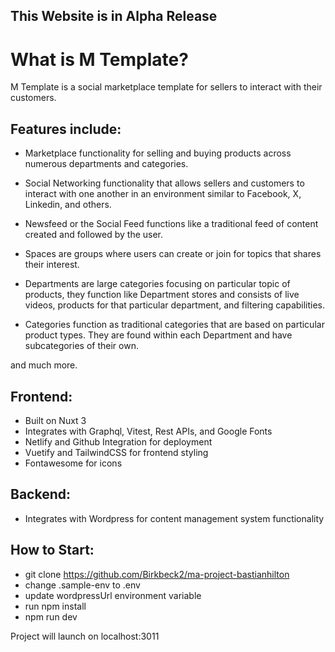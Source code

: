 ## This Website is in Alpha Release ##

# What is M Template?

M Template is a social marketplace template for sellers to interact with their customers. 

## Features include:

- Marketplace functionality for selling and buying products across numerous departments and categories.
- Social Networking functionality that allows sellers and customers to interact with one another in an environment similar to Facebook, X, Linkedin, and others.

- Newsfeed or the Social Feed functions like a traditional feed of content created and followed by the user.
- Spaces are groups where users can create or join for topics that shares their interest.
- Departments are large categories focusing on particular topic of products, they function like Department stores and consists of live videos, products for that particular department, and filtering capabilities.

- Categories function as traditional categories that are based on particular product types. They are found within each Department and have subcategories of their own.

and much more.

## Frontend:

- Built on Nuxt 3
- Integrates with Graphql, Vitest, Rest APIs, and Google Fonts
- Netlify and Github Integration for deployment
- Vuetify and TailwindCSS for frontend styling
- Fontawesome for icons

## Backend:

- Integrates with Wordpress for content management system functionality

## How to Start:

- git clone https://github.com/Birkbeck2/ma-project-bastianhilton
- change .sample-env to .env
- update wordpressUrl environment variable
- run npm install
- npm run dev

Project will launch on localhost:3011